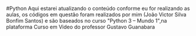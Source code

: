 #Python 
Aqui estarei atualizando o conteúdo conforme eu for realizando as aulas, 
os códigos em questão foram realizados por mim (João Victor Silva Bonfim Santos) e são baseados no curso 
"Python 3 – Mundo 1",na plataforma Curso em Video do professor Gustavo Guanabara
